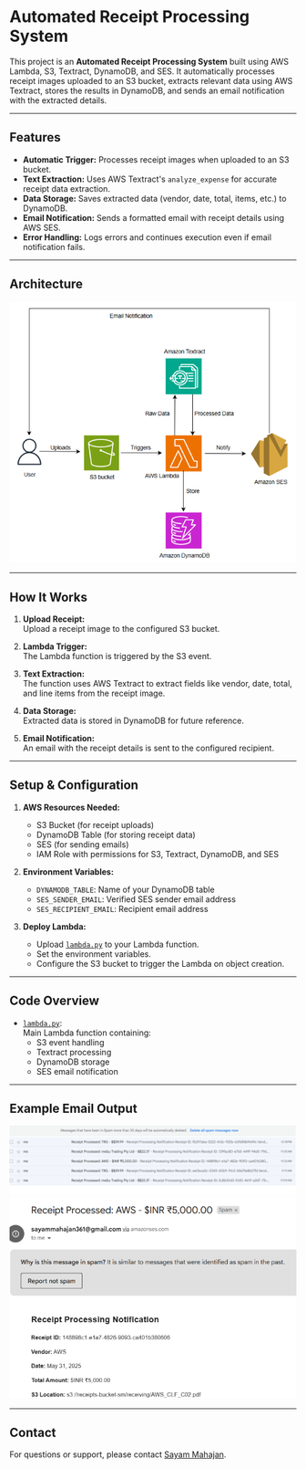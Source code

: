 # Automated Receipt Processing System

This project is an **Automated Receipt Processing System** built using AWS Lambda, S3, Textract, DynamoDB, and SES. It automatically processes receipt images uploaded to an S3 bucket, extracts relevant data using AWS Textract, stores the results in DynamoDB, and sends an email notification with the extracted details.

---

## Features

- **Automatic Trigger:** Processes receipt images when uploaded to an S3 bucket.
- **Text Extraction:** Uses AWS Textract's `analyze_expense` for accurate receipt data extraction.
- **Data Storage:** Saves extracted data (vendor, date, total, items, etc.) to DynamoDB.
- **Email Notification:** Sends a formatted email with receipt details using AWS SES.
- **Error Handling:** Logs errors and continues execution even if email notification fails.

---

## Architecture

![System Architecture](./Images/Architecture.png)

---

## How It Works

1. **Upload Receipt:**  
   Upload a receipt image to the configured S3 bucket.  

2. **Lambda Trigger:**  
   The Lambda function is triggered by the S3 event.

3. **Text Extraction:**  
   The function uses AWS Textract to extract fields like vendor, date, total, and line items from the receipt image.

4. **Data Storage:**  
   Extracted data is stored in DynamoDB for future reference.

5. **Email Notification:**  
   An email with the receipt details is sent to the configured recipient.  


---

## Setup & Configuration

1. **AWS Resources Needed:**
   - S3 Bucket (for receipt uploads)
   - DynamoDB Table (for storing receipt data)
   - SES (for sending emails)
   - IAM Role with permissions for S3, Textract, DynamoDB, and SES

2. **Environment Variables:**
   - `DYNAMODB_TABLE`: Name of your DynamoDB table
   - `SES_SENDER_EMAIL`: Verified SES sender email address
   - `SES_RECIPIENT_EMAIL`: Recipient email address

3. **Deploy Lambda:**
   - Upload [`lambda.py`](Automated%20Receipt%20Processing%20System/lambda.py) to your Lambda function.
   - Set the environment variables.
   - Configure the S3 bucket to trigger the Lambda on object creation.

---

## Code Overview

- [`lambda.py`](Automated%20Receipt%20Processing%20System/lambda.py):  
  Main Lambda function containing:
  - S3 event handling
  - Textract processing
  - DynamoDB storage
  - SES email notification

---

## Example Email Output

![Example Email Output](./Images/email.png)
![Example Email Output](./Images/emailcontent.png)

---

## Contact

For questions or support, please contact [Sayam Mahajan](mailto:mahajansayam3@gmail.com).
